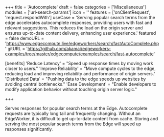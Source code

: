 +++
title = 'Autocomplete'
draft = false
categories = ['Miscellaneous']
modules = ['url-search-params']
icon = ''
features = ['onClientRequest', 'request.respondWith']
useCase = 'Serving popular search terms from the edge accelerates autocomplete responses, providing users with fast and relevant suggestions. This reduces the load on the origin server and ensures up-to-date content delivery, enhancing user experience.'
featured = false
demoURL = 'https://www.edgecompute.live/edgeworkers/search/fastAutoComplete.php'
gitURL = 'https://github.com/akamai/edgeworkers-examples/tree/master/edgecompute/examples/search/fast-autocomplete'

[benefits]
	'Reduce Latency' = "Speed up response times by moving work closer to users."
	'Improve Reliability' = "Move compute cycles to the edge, reducing load and improving reliability and performance of origin servers."
	'Distributed Data' = "Pushing data to the edge speeds up websites by avoiding central bottlenecks."
	'Ease Development' = "Enable developers to modify application behavior without touching origin server logic."

+++

Serves responses for popular search terms at the Edge. Autocomplete requests are typically long tail and frequently changing. Without an EdgeWorker, it is difficult to get up-to-date content from cache. Storing and serving the most popular search terms from the Edge will speed up responses significantly.